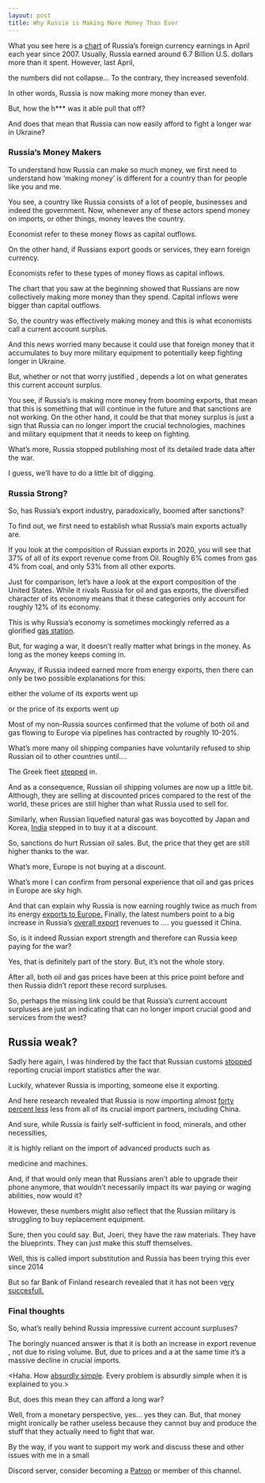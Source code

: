 ```yaml
---
layout: post
title: Why Russia is Making More Money Than Ever
---
```


What you see here is a [chart](https://twitter.com/RobinBrooksIIF/status/1530928061180436481) of Russia’s foreign currency earnings in April each year since 2007. Usually, Russia earned around 6.7 Billion U.S. dollars more than it spent. However, last April,

the numbers did not collapse… To the contrary, they increased sevenfold.

In other words, Russia is now making more money than ever.

But, how the h*** was it able pull that off?

And does that mean that Russia can now easily afford to fight a longer war in Ukraine?

### Russia’s Money Makers

To understand how Russia can make so much money, we first need to understand how ‘making money’ is different for a country than for people like you and me.

You see, a country like Russia consists of a lot of people, businesses and indeed the government. Now, whenever any of these actors spend money on imports, or other things, money leaves the country.

Economist refer to these money flows as capital outflows.

On the other hand, if Russians export goods or services, they earn foreign currency.

Economists refer to these types of money flows as capital inflows.

The chart that you saw at the beginning showed that Russians are now collectively making more money than they spend. Capital inflows were bigger than capital outflows.

So, the country was effectively making money and this is what economists call a current account surplus.

And this news worried many because it could use that foreign money that it accumulates to buy more military equipment to potentially keep fighting longer in Ukraine.

But, whether or not that worry justified , depends a lot on what generates this current account surplus.

You see, if Russia’s is making more money from booming exports, that mean that this is something that will continue in the future and that sanctions are not working. On the other hand, it could be that that money surplus is just a sign that Russia can no longer import the crucial technologies, machines and military equipment that it needs to keep on fighting.

What’s more, Russia stopped publishing most of its detailed trade data after the war.

I guess, we’ll have to do a little bit of digging.

### Russia Strong?

So, has Russia’s export industry, paradoxically, boomed after sanctions?

To find out, we first need to establish what Russia’s main exports actually are.

If you look at the composition of Russian exports in 2020, you will see that 37% of all of its export revenue come from Oil. Roughly 6% comes from gas 4% from coal, and only 53% from all other exports.

Just for comparison, let’s have a look at the export composition of the United States. While it rivals Russia for oil and gas exports, the diversified character of its economy means that it these categories only account for roughly 12% of its economy.   

This is why Russia’s economy is sometimes mockingly referred as a glorified [gas station](https://www.businessinsider.com/russian-economy-basically-big-gas-station-harvard-economist-2022-2?r=US&IR=T).

But, for waging a war, it doesn’t really matter what brings in the money. As long as the money keeps coming in.

Anyway, if Russia indeed earned more from energy exports, then there can only be two possible explanations for this:

either the volume of its exports went up

or the price of its exports went up

Most of my non-Russia sources confirmed that the volume of both oil and gas flowing to Europe via pipelines has contracted by roughly 10-20%.

What’s more many oil shipping companies have voluntarily refused to ship Russian oil to other countries until….

The Greek fleet [stepped](https://twitter.com/RobinBrooksIIF/status/1526557124377169924) in.

And as a consequence, Russian oil shipping volumes are now up a little bit. Although, they are selling at discounted prices compared to the rest of the world, these prices are still higher than what Russia used to sell for.

Similarly, when Russian liquefied natural gas was boycotted by Japan and Korea, [India](https://economictimes.indiatimes.com/industry/energy/oil-gas/india-buyers-grab-discounted-russia-lng-shunned-by-rest-of-world/articleshow/91438534.cms) stepped in to buy it at a discount.

So, sanctions do hurt Russian oil sales. But, the price that they get are still higher thanks to the war.

What’s more, Europe is not buying at a discount.

What’s more I can confirm from personal experience that oil and gas prices in Europe are sky high.

And that can explain why Russia is now earning roughly twice as much from its energy [exports to Europe.](https://energyandcleanair.org/publication/russian-fossil-exports-first-two-months/) Finally, the latest numbers point to a big increase in Russia’s [overall export](https://twitter.com/RobinBrooksIIF/status/1528733949429686272) revenues to …. you guessed it China.

So, is it indeed Russian export strength and therefore can Russia keep paying for the war?

Yes, that is definitely part of the story. But, it’s not the whole story.

After all, both oil and gas prices have been at this price point before and then Russia didn’t report these record surpluses.

So, perhaps the missing link could be that Russia’s current account surpluses are just an indicating that can no longer import crucial good and services from the west?

## Russia weak?

Sadly here again, I was hindered by the fact that Russian customs [stopped](https://www.bofit.fi/en/monitoring/weekly/2022/vw202219_3/) reporting crucial import statistics after the war.

Luckily, whatever Russia is importing, someone else it exporting.

And here research revealed that Russia is now importing almost [forty percent less](https://www.bofit.fi/en/monitoring/weekly/2022/vw202219_3/) less from all of its crucial import partners, including China.

And sure, while Russia is fairly self-sufficient in food, minerals, and other necessities,

it is highly reliant on the import of advanced products such as

medicine and machines.

And, if that would only mean that Russians aren’t able to upgrade their phone anymore, that wouldn’t necessarily impact its war paying or waging abilities, now would it?

However, these numbers might also reflect that the Russian military is struggling to buy replacement equipment.

Sure, then you could say. But, Joeri, they have the raw materials. They have the blueprints. They can just make this stuff themselves.

Well, this is called import substitution and Russia has been trying this ever since 2014  

But so far Bank of Finland research revealed that it has not been v[ery succesfull.](https://helda.helsinki.fi/bof/handle/123456789/18406)   

### Final thoughts

So, what’s really behind Russia impressive current account surpluses?

The boringly nuanced answer is that it is both an increase in export revenue , not due to rising volume. But, due to prices and a at the same time it’s a massive decline in crucial imports.

<Haha. How [absurdly simple](https://www.youtube.com/watch?v=so8cKIiKq7U&ab_channel=TheINTJPerspective). Every problem is absurdly simple when it is explained to you.>

But, does this mean they can afford a long war?

Well, from a monetary perspective, yes… yes they can. But, that money might ironically be rather useless because they cannot buy and produce the stuff that they actually need to fight that war.

By the way, if you want to support my work and discuss these and other issues with me in a small

Discord server, consider becoming a [Patron](https://www.patreon.com/moneymacro) or member of this channel.
